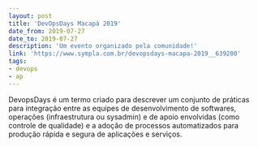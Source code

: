 ```yaml
---
layout: post
title: 'DevOpsDays Macapá 2019'
date_from: 2019-07-27
date_to: 2019-07-27
description: 'Um evento organizado pela comunidade!'
link: 'https://www.sympla.com.br/devopsdays-macapa-2019__639200'
tags:
- devops
- ap
---
```


DevopsDays é um termo criado para descrever um conjunto de práticas para integração entre as equipes de desenvolvimento de softwares, operações (infraestrutura ou sysadmin) e de apoio envolvidas (como controle de qualidade) e a adoção de processos automatizados para produção rápida e segura de aplicações e serviços.
